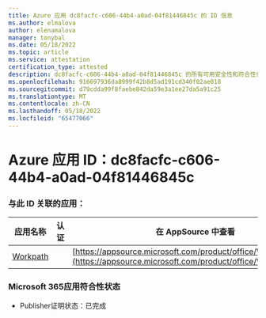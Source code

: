```yaml
---
title: Azure 应用 dc8facfc-c606-44b4-a0ad-04f81446845c 的 ID 信息
ms.author: elmalova
author: elenamalova
manager: tonybal
ms.date: 05/18/2022
ms.topic: article
ms.service: attestation
certification_type: attested
description: dc8facfc-c606-44b4-a0ad-04f81446845c 的所有可用安全性和符合性信息。
ms.openlocfilehash: 916697936da8999f42b8d5ad191cd340f02ae018
ms.sourcegitcommit: d79cdda99f8faebe842da59e3a1ee27da5a91c25
ms.translationtype: MT
ms.contentlocale: zh-CN
ms.lasthandoff: 05/18/2022
ms.locfileid: "65477066"
---
```

# <a name="azure-app-id-dc8facfc-c606-44b4-a0ad-04f81446845c"></a>Azure 应用 ID：dc8facfc-c606-44b4-a0ad-04f81446845c


### <a name="apps-associated-with-this-id"></a>与此 ID 关联的应用：
| **应用名称** | **认证** | **在 AppSource 中查看** |
|--------------|---------------|-----------------------|
| [Workpath](../forward/WA200003898.md) |  | [https://appsource.microsoft.com/product/office/WA200003898](https://appsource.microsoft.com/product/office/WA200003898) |

### <a name="microsoft-365-app-compliance-status"></a>Microsoft 365应用符合性状态
- Publisher证明状态：已完成
